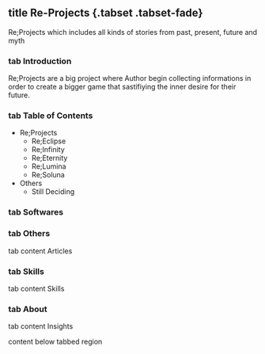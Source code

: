 ## title Re-Projects {.tabset .tabset-fade}
Re;Projects which includes all kinds of stories from past, present, future and myth

### tab Introduction
  Re;Projects are a big project where Author begin collecting informations in order to create a bigger game that sastifiying the inner desire for their future.

### tab Table of Contents
  - Re;Projects
      - Re;Eclipse
      - Re;Infinity
      - Re;Eternity
      - Re;Lumina
      - Re;Soluna
  - Others
      - Still Deciding
  
### tab Softwares

### tab Others

tab content  Articles

### tab Skills

tab content  Skills

### tab About

tab content  Insights

content below tabbed region

